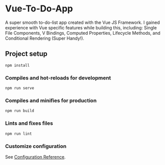 # Vue-To-Do-App

A super smooth to-do-list app created with the Vue JS Framework.  I gained experience with Vue specific features while building this, including: Single File Components, V Bindings, Computed Properties, Lifecycle Methods, and Conditional Rendering (Super Handy!).

## Project setup
```
npm install
```

### Compiles and hot-reloads for development
```
npm run serve
```

### Compiles and minifies for production
```
npm run build
```

### Lints and fixes files
```
npm run lint
```

### Customize configuration
See [Configuration Reference](https://cli.vuejs.org/config/).
